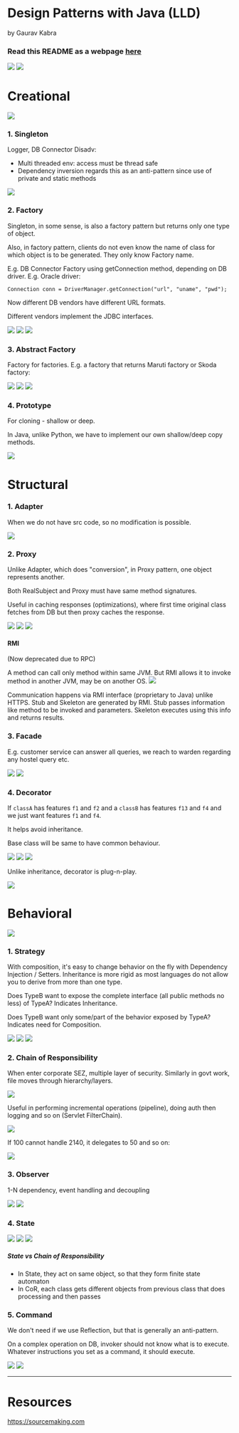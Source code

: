 # Design Patterns with Java (LLD)
by Gaurav Kabra

### Read this README as a webpage <a href="https://kabragaurav.github.io/gof-design-patterns/">here</a>

![](./assets/images/types.png)
![](./assets/images/hierarchy.png)


# Creational
![](./assets/images/creational.png)

### 1. Singleton
Logger, DB Connector 
Disadv:
- Multi threaded env: access must be thread safe
- Dependency inversion regards this as an anti-pattern since use of private and static methods

![](./assets/images/singleton.png)

### 2. Factory
Singleton, in some sense, is also a factory pattern but returns only one type of object.

Also, in factory pattern, clients do not even know the name of class for which object is to be generated. They only know Factory name.

E.g. DB Connector Factory using getConnection method, depending on DB driver. E.g. Oracle driver:
```
Connection conn = DriverManager.getConnection("url", "uname", "pwd");
```
Now different DB vendors have different URL formats.

Different vendors implement the JDBC interfaces.

![](./assets/images/factory.png)
![](./assets/images/factory_2.png)
![](./assets/images/factory_eg.png)

### 3. Abstract Factory
Factory for factories. E.g. a factory that returns Maruti factory or Skoda factory:

![](./assets/images/abstract_factory.png)
![](./assets/images/abstract_factory_eg.png)
![](./assets/images/abstract_factory_comp.png)

### 4. Prototype
For cloning - shallow or deep.

In Java, unlike Python, we have to implement our own shallow/deep copy methods.

![](./assets/images/proto.png)

# Structural

### 1. Adapter
When we do not have src code, so no modification is possible.

![](./assets/images/adapter.png)

### 2. Proxy
Unlike Adapter, which does "conversion", in Proxy pattern, one object represents another.

Both RealSubject and Proxy must have same method signatures.

Useful in caching responses (optimizations), where first time original class fetches from DB but then proxy caches the response.

![](./assets/images/proxy.png)
![](./assets/images/proxy_eg.png)
![](./assets/images/proxy_uses.png)

#### RMI
(Now deprecated due to RPC)

A method can call only method within same JVM. But RMI allows it to invoke method in another JVM, may be on another OS.
![](./assets/images/rmi.png)

Communication happens via RMI interface (proprietary to Java) unlike HTTPS.
Stub and Skeleton are generated by RMI. Stub passes information like method to be invoked and parameters. Skeleton executes using this info and returns results.

### 3. Facade
E.g. customer service can answer all queries, we reach to warden regarding any hostel query etc.

![](./assets/images/facade.png)
![](./assets/images/facade_eg.png)

### 4. Decorator
If `classA` has features `f1` and `f2` and a `classB` has features `f13` and `f4` and we just want features `f1` and `f4`.

It helps avoid inheritance.

Base class will be same to have common behaviour.

![](./assets/images/decorator.png)
![](./assets/images/decorator_eg.png)
![](./assets/images/decorator_eg_2.png)

Unlike inheritance, decorator is plug-n-play.

![](./assets/images/decorator_vs_inherit.png)

# Behavioral
![](./assets/images/behave.png)
### 1. Strategy

With composition, it's easy to change behavior on the fly with Dependency Injection / Setters. Inheritance is more rigid as most languages do not allow you to derive from more than one type.

Does TypeB want to expose the complete interface (all public methods no less) of TypeA? Indicates Inheritance.

Does TypeB want only some/part of the behavior exposed by TypeA? Indicates need for Composition.

![](./assets/images/strategy.png)
![](./assets/images/no_inheritance.png)
![](./assets/images/yes_strategy.png)

### 2. Chain of Responsibility
When enter corporate SEZ, multiple layer of security. Similarly in govt work, file moves through hierarchy/layers.

![](./assets/images/cor.png)

Useful in performing incremental operations (pipeline), doing auth then logging and so on (Servlet FilterChain).

![](./assets/images/filter_chain.png)

If 100 cannot handle 2140, it delegates to 50 and so on:

![](./assets/images/cor_eg.png)

### 3. Observer
1-N dependency, event handling and decoupling

![](./assets/images/observer.png)
![](./assets/images/observer_eg.png)

### 4. State
![](./assets/images/state.png)
![](./assets/images/state_eg.png)
![](./assets/images/state_vs_strategy.png)

##### State vs Chain of Responsibility
- In State, they act on same object, so that they form finite state automaton
- In CoR, each class gets different objects from previous class that does processing and then passes

### 5. Command
We don't need if we use Reflection, but that is generally an anti-pattern.

On a complex operation on DB, invoker should not know what is to execute. Whatever instructions you set as a command, it should execute.

![](./assets/images/command.png)
![](./assets/images/command_2.png)

---

# Resources
<a href="https://sourcemaking.com/">https://sourcemaking.com</a>